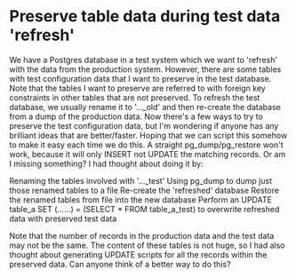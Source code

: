 
# Preserve table data during test data 'refresh'

We have a Postgres database in a test system which we want to 'refresh' with the data from the production system. However, there are some tables with test configuration data that I want to preserve in the test database. Note that the tables I want to preserve are referred to with foreign key constraints in other tables that are not preserved.
To refresh the test database, we usually rename it to '..._old' and then re-create the database from a dump of the production data.
Now there's a few ways to try to preserve the test configuration data, but I'm wondering if anyone has any brilliant ideas that are better/faster. Hoping that we can script this somehow to make it easy each time we do this.
A straight pg_dump/pg_restore won't work, because it will only INSERT not UPDATE the matching records. Or am I missing something?
I had thought about doing it by:

Renaming the tables involved with '..._test'
Using pg_dump to dump just those renamed tables to a file
Re-create the 'refreshed' database
Restore the renamed tables from file into the new database
Perform an UPDATE table_a SET (......) = (SELECT * FROM table_a_test) to overwrite refreshed data with preserved test data

Note that the number of records in the production data and the test data may not be the same.
The content of these tables is not huge, so I had also thought about generating UPDATE scripts for all the records within the preserved data.
Can anyone think of a better way to do this?

        